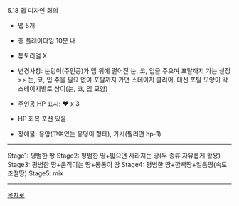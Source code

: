 5.18 맵 디자인 회의 
- 맵 5개

- 총 플레이타임 10분 내

- 튜토리얼 X

- 변경사항: 눈덩이(주인공)가 맵 위에 떨어진 눈, 코, 입을 주으며 포탈까지 가는 설정 >> 눈, 코, 입 주을 필요 없이 포탈까지 가면 스테이지 클리어. 대신 포탈 모양이 각 스테이지별로 상이(눈, 코, 입 모양)

- 주인공 HP 표시: ❤ x 3

- HP 회복 포션 있음

- 장애물: 용암(고여있는 웅덩이 형태), 가시(찔리면 hp-1)
-------------------

Stage1: 평범한 땅
Stage2: 평범한 땅+밟으면 사라지는 땅(두 종류 자유롭게 활용)
Stage3: 평범한 땅+움직이는 땅+통통이 땅
Stage4: 평범한 땅+깜빡땅+얼음땅(속도조절땅)
Stage5: mix

------------------------------------  
[목차로](https://github.com/isp829/2021HAEDAL_IDEATON_SSS/blob/master/README.md)    
